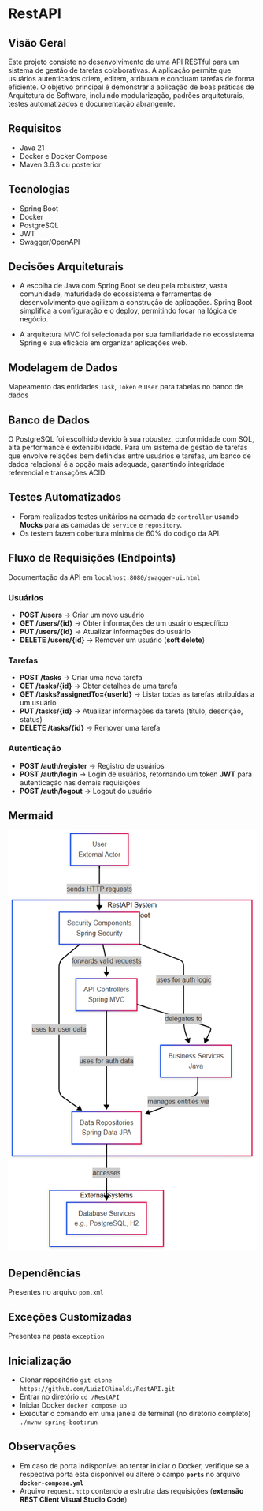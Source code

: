 # RestAPI

## Visão Geral
Este projeto consiste no desenvolvimento de uma API RESTful para um sistema de gestão de tarefas colaborativas. A aplicação permite que usuários autenticados criem, editem, atribuam e concluam tarefas de forma eficiente. O objetivo principal é demonstrar a aplicação de boas práticas de Arquitetura de Software, incluindo modularização, padrões arquiteturais, testes automatizados e documentação abrangente.

## Requisitos
* Java 21
* Docker e Docker Compose
* Maven 3.6.3 ou posterior

## Tecnologias
* Spring Boot
* Docker
* PostgreSQL
* JWT 
* Swagger/OpenAPI

## Decisões Arquiteturais
* A escolha de Java com Spring Boot se deu pela robustez, vasta comunidade, maturidade do ecossistema e ferramentas de desenvolvimento que agilizam a construção de aplicações. Spring Boot simplifica a configuração e o deploy, permitindo focar na lógica de negócio.

* A arquitetura MVC foi selecionada por sua familiaridade no ecossistema Spring e sua eficácia em organizar aplicações web.

## Modelagem de Dados
Mapeamento das entidades `Task`, `Token` e `User` para tabelas no banco de dados

## Banco de Dados
O PostgreSQL foi escolhido devido à sua robustez, conformidade com SQL, alta performance e extensibilidade. Para um sistema de gestão de tarefas que envolve relações bem definidas entre usuários e tarefas, um banco de dados relacional é a opção mais adequada, garantindo integridade referencial e transações ACID.

## Testes Automatizados
* Foram realizados testes unitários na camada de `controller` usando **Mocks** para as camadas de `service` e `repository`.
* Os testem fazem cobertura mínima de 60% do código da API. 

## Fluxo de Requisições (Endpoints)
Documentação da API em `localhost:8080/swagger-ui.html`

### Usuários
* **POST /users** → Criar um novo usuário
* **GET /users/{id}** → Obter informações de um usuário específico
* **PUT /users/{id}** → Atualizar informações do usuário
* **DELETE /users/{id}** → Remover um usuário (**soft delete**)

### Tarefas
* **POST /tasks** → Criar uma nova tarefa
* **GET /tasks/{id}** → Obter detalhes de uma tarefa
* **GET /tasks?assignedTo={userId}** → Listar todas as tarefas atribuídas a um usuário
* **PUT /tasks/{id}** → Atualizar informações da tarefa (título, descrição, status)
* **DELETE /tasks/{id}** → Remover uma tarefa

### Autenticação
* **POST /auth/register** → Registro de usuários
* **POST /auth/login** → Login de usuários, retornando um token **JWT** para autenticação nas demais requisições
* **POST /auth/logout** → Logout do usuário

## Mermaid
![Diagrama Mermaid](https://github.com/LuizICRinaldi/RestAPI/blob/3ba9c593fbf7d8dabce3c5e184be0ec30609138c/mermaid-diagram.png?raw=true)

## Dependências
Presentes no arquivo `pom.xml`

## Exceções Customizadas
Presentes na pasta `exception`

## Inicialização
- Clonar repositório `git clone https://github.com/LuizICRinaldi/RestAPI.git`
- Entrar no diretório `cd /RestAPI`
- Iniciar Docker `docker compose up`
- Executar o comando em uma janela de terminal (no diretório completo) `./mvnw spring-boot:run`

## Observações
* Em caso de porta indisponível ao tentar iniciar o Docker, verifique se a respectiva porta está disponível ou altere o campo **`ports`** no arquivo **`docker-compose.yml`**
* Arquivo `request.http` contendo a estrutra das requisições (**extensão REST Client Visual Studio Code**)
